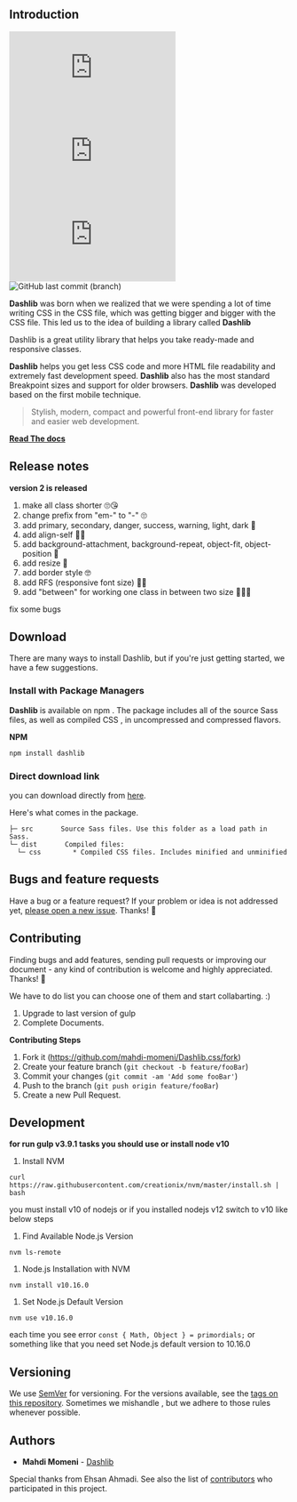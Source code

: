 ## Introduction
![npm](https://img.shields.io/npm/v/dashlib.css) ![GitHub repo size](https://img.shields.io/github/repo-size/mahdi-momeni/Dashlib.css) ![GitHub top language](https://img.shields.io/github/languages/top/mahdi-momeni/Dashlib.css) ![GitHub last commit (branch)](https://img.shields.io/github/last-commit/mahdi-momeni/Dashlib.css/master)

**Dashlib**  was born when we realized that we were spending a lot of time writing CSS in the CSS file, which was getting bigger and bigger with the CSS file. This led us to the idea of building a library called **Dashlib**

Dashlib is a great utility library that helps you take ready-made and responsive classes.

**Dashlib** helps you get less CSS code and more HTML file readability and extremely fast development speed. **Dashlib** also has the most standard Breakpoint sizes and support for older browsers.
**Dashlib** was developed based on the first mobile technique.

> Stylish, modern, compact and powerful front-end library for faster and easier web development.


   **[Read The docs](https://mahdi-momeni.github.io/Dashlib.css/)**



## Release notes 
**version 2 is released** 

1. make all class shorter 🙄😘
2. change prefix from "em-" to "-"  🙄
3. add primary, secondary, danger, success, warning, light, dark 💅
4. add align-self 🤙🤞
5. add background-attachment, background-repeat, object-fit, object-position 🤩
6. add resize 🧐
7. add border style 🤓
8. add RFS (responsive font size) 💋😉
9. add "between" for working one class in between two size 🤔😦😮

fix some bugs 


## Download

There are many ways to install Dashlib, but if you're just getting started, we have a few suggestions.

### Install with Package Managers

**Dashlib** is available on npm . The package includes all of the source Sass files, as well as compiled CSS , in uncompressed and compressed flavors.



**NPM**
```javascript
npm install dashlib
```


### Direct download link

you can download directly from [here](https://github.com/mahdi-momeni/em.css/archive/master.zip).



Here's what comes in the package.

```
├─ src       Source Sass files. Use this folder as a load path in Sass.
└─ dist       Compiled files:
  └─ css        * Compiled CSS files. Includes minified and unminified 
```



## Bugs and feature requests

Have a bug or a feature request? If your problem or idea is not addressed yet, [please open a new issue](https://github.com/mahdi-momeni/Dashlib.css/issues/new). Thanks! 🙏


## Contributing

Finding bugs and add features, sending pull requests or improving our document - any kind of contribution is welcome and highly appreciated. Thanks! 🙏


We have to do list you can choose one of them and start collabarting. :)
1. Upgrade to last version of gulp 
2. Complete Documents.


**Contributing Steps**
1. Fork it (<https://github.com/mahdi-momeni/Dashlib.css/fork>)
2. Create your feature branch (`git checkout -b feature/fooBar`)
3. Commit your changes (`git commit -am 'Add some fooBar'`)
4. Push to the branch (`git push origin feature/fooBar`)
5. Create a new Pull Request.

## Development

**for run gulp v3.9.1 tasks you should use or install node v10**

1. Install NVM

`curl https://raw.githubusercontent.com/creationix/nvm/master/install.sh | bash`

you must install v10 of nodejs or if you installed nodejs v12 switch to v10 like below steps

1. Find Available Node.js Version

`nvm ls-remote`

1. Node.js Installation with NVM

`nvm install v10.16.0`

1. Set Node.js Default Version

`nvm use v10.16.0`

each time you see error `const { Math, Object } = primordials;` or something like that you need set Node.js default version to 10.16.0

## Versioning

We use [SemVer](http://semver.org/) for versioning. For the versions available, see the [tags on this repository](https://github.com/your/project/tags). Sometimes we mishandle , but we adhere to those rules whenever possible.

## Authors

- **Mahdi Momeni** - [Dashlib](https://github.com/mahdi-momeni/)

Special thanks from Ehsan Ahmadi. See also the list of [contributors](https://github.com/mahdi-momeni/Dashlib.css/graphs/contributors) who participated in this project.

